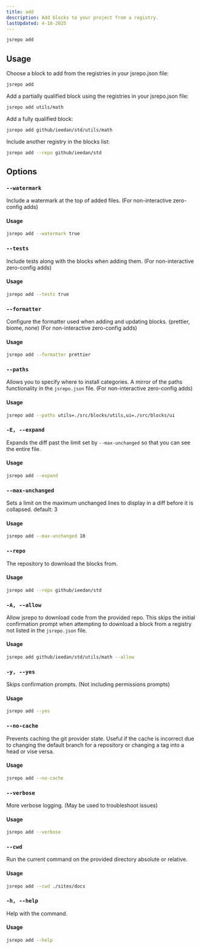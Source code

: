 ```yaml
---
title: add
description: Add blocks to your project from a registry.
lastUpdated: 4-10-2025
---
```


```sh
jsrepo add
```

## Usage

Choose a block to add from the registries in your jsrepo.json file:

```sh
jsrepo add
```

Add a partially qualified block using the registries in your jsrepo.json file:

```sh
jsrepo add utils/math
```

Add a fully qualified block:

```sh
jsrepo add github/ieedan/std/utils/math
```

Include another registry in the blocks list:

```sh
jsrepo add --repo github/ieedan/std
```

## Options

### `--watermark`
Include a watermark at the top of added files. (For non-interactive zero-config adds)

#### Usage
```sh
jsrepo add --watermark true
```

### `--tests`
Include tests along with the blocks when adding them. (For non-interactive zero-config adds)

#### Usage
```sh
jsrepo add --tests true
```

### `--formatter`
Configure the formatter used when adding and updating blocks. (prettier, biome, none) (For non-interactive zero-config adds)

#### Usage
```sh
jsrepo add --formatter prettier
```

### `--paths`
Allows you to specify where to install categories. A mirror of the paths functionality in the `jsrepo.json` file. (For non-interactive zero-config adds)

#### Usage
```sh
jsrepo add --paths utils=./src/blocks/utils,ui=./src/blocks/ui
```

### `-E, --expand`
Expands the diff past the limit set by `--max-unchanged` so that you can see the entire file.

#### Usage
```sh
jsrepo add --expand
```

### `--max-unchanged`
Sets a limit on the maximum unchanged lines to display in a diff before it is collapsed. default: 3

#### Usage
```sh
jsrepo add --max-unchanged 10
```

### `--repo`
The repository to download the blocks from.

#### Usage
```sh
jsrepo add --repo github/ieedan/std
```

### `-A, --allow`
Allow jsrepo to download code from the provided repo. This skips the initial confirmation prompt when attempting to download a block from a registry not listed in the `jsrepo.json` file.

#### Usage
```sh
jsrepo add github/ieedan/std/utils/math --allow
```

### `-y, --yes`
Skips confirmation prompts. (Not including permissions prompts)

#### Usage
```sh
jsrepo add --yes
```

### `--no-cache`

Prevents caching the git provider state. Useful if the cache is incorrect due to changing the default branch for a repository or changing a tag into a head or vise versa.

#### Usage

```sh
jsrepo add --no-cache
```

### `--verbose`

More verbose logging. (May be used to troubleshoot issues)

#### Usage

```sh
jsrepo add --verbose
```

### `--cwd`

Run the current command on the provided directory absolute or relative.

#### Usage

```sh
jsrepo add --cwd ./sites/docs
```

### `-h, --help`

Help with the command.

#### Usage

```sh
jsrepo add --help
```
